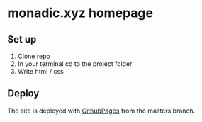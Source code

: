 # monadic.xyz homepage

## Set up

1. Clone repo
2. In your terminal cd to the project folder
3. Write html / css

## Deploy

The site is deployed with [GithubPages](https://pages.github.com/) from the
masters branch.
